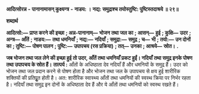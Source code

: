  **आदित्सोरन्न** **-** **पानानामासन् कुक्ष्यन्त्र** **-** **नाडय: ।** **नद्य: समुद्राश्च तयोस्तुष्टि: पुष्टिस्तदाश्रये ॥ २९॥** 

**शब्दार्थ** 

**आदित्सो:—** **प्राप्त करने की इच्छा** **; अन्न-पानानाम्—** **भोजन तथा जल का** **; आसन्—** **हुई** **; कुक्षि—** **उदर** **; अन्त्र—** **आँतें** **;** **नाडय:—** **तथा धमनियाँ** **; नद्य:—** **नदियाँ** **; समुद्रा:—** **समुद्र** **; च—** **भी** **; तयो:—** **उन दोनों का** **; तुष्टि:—** **पोषण पालन** **; पुष्टि:—** **उपापचय (रस प्रक्रिया)** **; तत्—** **उनका** **; आश्रये—** **स्रोत।** **.** 

**जब भोजन तथा जल लेने की इच्छा हुई तो उदर, आँतें तथा धमनियाँ प्रकट हुईं। नदियाँ** **तथा समुद्र इनके पोषण तथा उपापचय के स्रोत हैं।** **तात्पर्य :** आँतों के अधिष्ठाता देव नदियाँ हैं और धमनियों के समुद्र हैं। उदर को भोजन तथा जल प्रदान करने से पोषण होता है और भोजन तथा जल के उपापचय से क्षय हुई शारीरिक शक्तियों की प्रतिपूॢत होती है। अत: शारीरिक स्वास्थ्य आँतों तथा धमनियों की स्वस्थ क्रिया पर निर्भर रहता है। नदियाँ तथा समुद्र इन दोनों के अधिष्ठाता देव हैं और ये आँतों तथा धमनियों को स्वस्थ रखते हैं। 